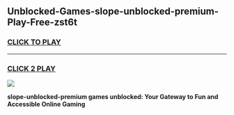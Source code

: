 
## Unblocked-Games-slope-unblocked-premium-Play-Free-zst6t
<h3>
<a href="https://premium76.site?title=slope-unblocked-premium&ref=10A">CLICK TO PLAY</a></h3>
<hr>

<h3>
<a href="https://premium76.site?title=slope-unblocked-premium&ref=10A">CLICK 2 PLAY</a>
  
</h3>

<a href="https://premium76.site?title=slope-unblocked-premium&ref=10A"><img src="https://clearcache.store/games.png"></a>


**slope-unblocked-premium games unblocked: Your Gateway to Fun and Accessible Online Gaming**
